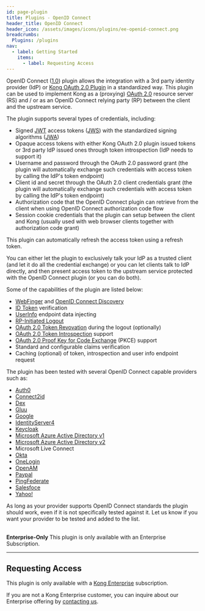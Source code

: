 ```yaml
---
id: page-plugin
title: Plugins - OpenID Connect
header_title: OpenID Connect
header_icon: /assets/images/icons/plugins/ee-openid-connect.png
breadcrumbs:
  Plugins: /plugins
nav:
  - label: Getting Started
    items:
      - label: Requesting Access
---
```


OpenID Connect ([1.0][connect]) plugin allows the integration with a 3rd party
identity provider (IdP) or [Kong OAuth 2.0 Plugin][oauth2plugin] in a standardized way.
This plugin can be used to implement Kong as a (proxying) [OAuth 2.0][oauth2] resource
server (RS) and / or as an OpenID Connect relying party (RP) between the client
and the upstream service.

The plugin supports several types of credentials, including:

- Signed [JWT][jwt] access tokens ([JWS][jws]) with the standardized signing algorithms ([JWA][jwa])
- Opaque access tokens with either Kong OAuth 2.0 plugin issued tokens or 
  3rd party IdP issued ones through token introspection (IdP needs to support it)
- Username and password through the OAuth 2.0 password grant (the plugin will
  automatically exchange such credentials with access token by calling the IdP's token
  endpoint)
- Client id and secret through the OAuth 2.0 client credentials grant (the plugin
  will automatically exchange such credentials with access token by calling the IdP's
  token endpoint)
- Authorization code that the OpenID Connect plugin can retrieve from the client when using
  OpenID Connect authorization code flow
- Session cookie credentials that the plugin can setup between the client and Kong
  (usually used with web browser clients together with authorization code grant)
  
This plugin can automatically refresh the access token using a refresh token.

You can either let the plugin to exclusively talk your IdP as a trusted client
(and let it do all the credential exchange) or you can let clients talk to IdP
directly, and then present access token to the upstream service protected with
the OpenID Connect plugin (or you can do both).

Some of the capabilities of the plugin are listed below:

- [WebFinger][webfinger] and [OpenID Connect Discovery][discovery]
- [ID Token][idtoken] verification
- [UserInfo][userinfo] endpoint data injecting
- [RP-Initiated Logout][rplogout]
- [OAuth 2.0 Token Revovation][revocation] during the logout (optionally)
- [OAuth 2.0 Token Introspection][introspection] support
- [OAuth 2.0 Proof Key for Code Exchange][pkce] (PKCE) support
- Standard and configurable claims verification
- Caching (optional) of token, introspection and user info endpoint request

The plugin has been tested with several OpenID Connect capable providers such as:

- [Auth0][auth0]
- [Connect2id][connect2id]
- [Dex][dex]
- [Gluu][gluu]
- [Google][google]
- [IdentityServer4][identityserver4]
- [Keycloak][keycloak]
- [Microsoft Azure Active Directory v1][azurev1]
- [Microsoft Azure Active Directory v2][azurev2]
- Microsoft Live Connect
- [Okta][okta]
- [OneLogin][onelogin]
- [OpenAM][openam]
- [Paypal][paypal]
- [PingFederate][pingfederate]
- [Salesfoce][salesforce]
- [Yahoo!][yahoo]

As long as your provider supports OpenID Connect standards the plugin should
work, even if it is not specifically tested against it. Let us know if you
want your provider to be tested and added to the list.

<br />

<div class="alert alert-warning">
  <strong>Enterprise-Only</strong> This plugin is only available with an
  Enterprise Subscription.
</div>

----

## Requesting Access

This plugin is only available with a [Kong Enterprise](https://konghq.com/kong-enterprise-edition)
subscription.

If you are not a Kong Enterprise customer, you can inquire about our
Enterprise offering by [contacting us](https://konghq.com/request-demo).


[connect]: http://openid.net/specs/openid-connect-core-1_0.html
[oauth2plugin]: /plugins/oauth2-authentication/
[oauth2]: https://tools.ietf.org/html/rfc6749
[jwt]: https://tools.ietf.org/html/rfc7519
[jws]: https://tools.ietf.org/html/rfc7515
[jwa]: https://tools.ietf.org/html/rfc7518
[webfinger]: https://tools.ietf.org/html/rfc7033
[discovery]: http://openid.net/specs/openid-connect-discovery-1_0.html
[idtoken]: http://openid.net/specs/openid-connect-core-1_0.html#IDToken
[userinfo]: http://openid.net/specs/openid-connect-core-1_0.html#UserInfo
[rplogout]: http://openid.net/specs/openid-connect-session-1_0.html#RPLogout
[revocation]: https://tools.ietf.org/html/rfc7009
[introspection]: https://tools.ietf.org/html/rfc7662
[pkce]: https://tools.ietf.org/html/rfc7636
[auth0]: https://auth0.com/docs/protocols/oidc
[connect2id]: https://connect2id.com/products/server
[dex]: https://github.com/coreos/dex/blob/master/Documentation/openid-connect.md
[gluu]: https://gluu.org/docs/ce/api-guide/openid-connect-api/
[google]: https://developers.google.com/identity/protocols/OpenIDConnect
[identityserver4]: https://identityserver4.readthedocs.io/
[keycloak]: http://www.keycloak.org/documentation.html
[azurev1]: https://docs.microsoft.com/en-us/azure/active-directory/develop/active-directory-protocols-openid-connect-code
[azurev2]: https://docs.microsoft.com/en-us/azure/active-directory/develop/active-directory-v2-protocols-oidc
[okta]: https://developer.okta.com/docs/api/resources/oidc.html
[onelogin]: https://developers.onelogin.com/openid-connect
[openam]: https://backstage.forgerock.com/docs/openam/13.5/admin-guide/#chap-openid-connect
[paypal]: https://developer.paypal.com/docs/integration/direct/identity/log-in-with-paypal/
[pingfederate]: https://documentation.pingidentity.com/pingfederate/
[salesforce]: https://developer.salesforce.com/page/Inside_OpenID_Connect_on_Force.com
[yahoo]: https://developer.yahoo.com/oauth2/guide/openid_connect/

